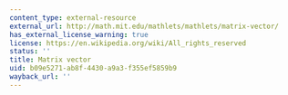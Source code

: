 ```yaml
---
content_type: external-resource
external_url: http://math.mit.edu/mathlets/mathlets/matrix-vector/
has_external_license_warning: true
license: https://en.wikipedia.org/wiki/All_rights_reserved
status: ''
title: Matrix vector
uid: b09e5271-ab8f-4430-a9a3-f355ef5859b9
wayback_url: ''
---
```


